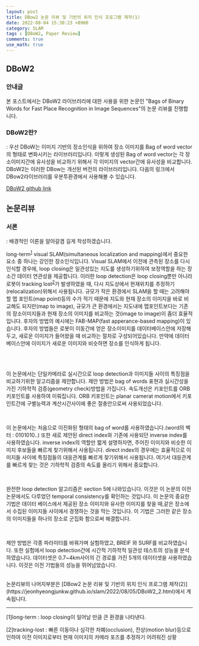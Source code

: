 ```yaml
---
layout: post
title: DBow2 논문 리뷰 및 기반의 위치 인식 프로그램 제작(1)
date: 2022-08-04 15:30:23 +0900
category: SLAM
tags : [DBoW2, Paper Review]
comments: true
use_math: true
---
```

## DBoW2

### 안내글

본 포스트에서는 DBoW2 라이브러리에 대한 사용을 위한 논문인 "Bags of Binary Words for Fast Place Recognition in Image Sequences"의 논문 리뷰를 진행합니다. 

### DBoW2란?

: 우선 DBoW는 이미지 기반의 장소인식을 위하여 장소 이미지를 Bag of word vector의 형태로 변화시키는 라이브러리입니다. 이렇게 생성된 Bag of word vector는 각 장소이미지간에 
유사성을 비교하기 위해서 각 이미지의 vector간에 유사성을 비교합니다. DBoW2는 이러한 DBow는 개선된 버전의 라이브러리입니다. 다음의 링크에서 DBow2라이브러리를 우분투환경에서 사용해볼 수 있습니다. 

[DBoW2 github link](https://github.com/dorian3d/DBoW2)

## 논문리뷰

### 서론
: 배경적인 이론을 알아갈겸 길게 작성하겠습니다. 

long-term<sup>[1](#long-term)</sup> visual SLAM(simultaneous localization and mapping)에서 중요한 요소 중 하나는 강인한 장소인식입니다. 
Visual SLAM에서 이전에 관측된 장소를 다시인식할 경우에, loop closing은 일관성있는 지도를 생성하기위하여 보정역할을 하는 장소간 데이터 연관성을 제공합니다.
이러한 loop detection은 loop closing뿐만 아니라 로봇이 tracking lost<sup>[2](#tracking-lost)</sup>가 발생하였을 때, 다시 지도상에서 현재위치를 
추정하기(relocalization)위해서 사용됩니다. 규모가 작은 환경에서 SLAM을 할 때는 고려해야할 맵 포인트(map point)등의 수가 적기 때문에 지도와 현재 장소의 이미지을 바로 비교해도 되지만(map to image),
규모가 큰 환경에서는 지도내에 맵포인트보다는 기존의 장소이미지들과 현재 장소의 이미지를 비교하는 것(image to image)이 좀더 효율적입니다. 후자의 방법의 예시에는 
FAB-MAP(fast apperance-based mapping)이 있습니다. 후자의 방법들은 로봇이 이동간에 얻은 장소이미지를 데이터베이스안에 저장해두고, 새로운 이미지가 들어왔을 때 비교하는 절차로 구성되어있습니다.
만약에 데이터베이스안에 이미지가 새로운 이미지와 비슷하면 장소를 인식하게 됩니다. 

<br/>


<br/>

이 논문에서는 단일카메라로 실시간으로 loop detection과 이미지들 사이의 특징점을 비교하기위한 알고리즘을 제안합니다. 제안 방법은 bag of words 표현과 실시간성을 
가진 기하학적 검증(geometry check)방법을 가집니다. 속도개선은 키포인트를 ORB 키포인트를 사용하여 이뤄집니다. ORB 키포인트는 planar camerat motion에서 키포인트간에 구별능력과 계산시간사이에 
좋은 절충안으로써 사용되었습니다.

<br/>

이 논문에서는 처음으로 이진화된 형태의 bag of word를 사용하였습니다.(word의 벡터 : 0101010..) 또한 새로 제안된 direct index와 기존에 사용되던 inverse index를 사용하였습니다.
inverse index의 역할만 짧게 설명하자면, 주어진 이미지와 비슷한 이미지 후보들을 빠르게 찾기위해서 사용됩니다. direct index의 경우에는 효율적으로 
이미지들 사이에 특징점들의 대응관계를 빠르게 찾기위해서 사용됩니다. 여기서 대응관계를 빠르게 찾는 것은 기하학적 검증의 속도를 올리기 위해서 중요합니다.

<br/>

완전한 loop detection 알고리즘은 section 5에 나와있습니다. 이것은 이 논문의 이전 논문에서도 다루었던 temporal consistency를 확인하는 것입니다. 이 논문의 중요한 기법은 데이터 베이스에서 
제공된 장소 이미지와 유사한 이미지를 찾을 때,같은 장소에서 수집된 이미지들 사이에서 경쟁하는 것을 막는 것입니다. 이 기법은 그러한 같은 장소의 이미지들을 하나의 장소로 군집화 함으로써 해결합니다.

<br/>

제안 방법은 각종 파라미터를 바꿔가며 실험하였고, BREIF 와 SURF를 비교하였습니다. 또한 실험에서 loop detection간에 시간적 기하학적 일관성 테스트의 성능을 분석하였습니다. 
데이터셋은 0.7~4km사이의 긴 경로를 가진 5개의 데이터셋을 사용하였습니다. 이것은 이전 기법들의 성능을 뛰어넘었습니다. 

<br/>
논문리뷰의 나머지부분은 [DBow2 논문 리뷰 및 기반의 위치 인식 프로그램 제작(2)](https://jeonhyeongjunkw.github.io/slam/2022/08/05/DBoW2_2.html)에서 계속됩니다.
<br/>

--------  
<a name="long-term">[1]long-term</a> : loop closing이 일어날 만큼 큰 환경을 나타낸다.

<a name="tracking-lost">[2]tracking-lost</a> : 빠른 이동이나 심각한 차폐(occlusion), 잔상(motion blur)등으로 인하여 이전 이미지로부터 현재 이미지의 카메라 포즈를 추정하기 어려워진 상황